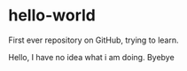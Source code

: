 # hello-world
First ever repository on GitHub, trying to learn.

Hello, I have no idea what i am doing.
Byebye
